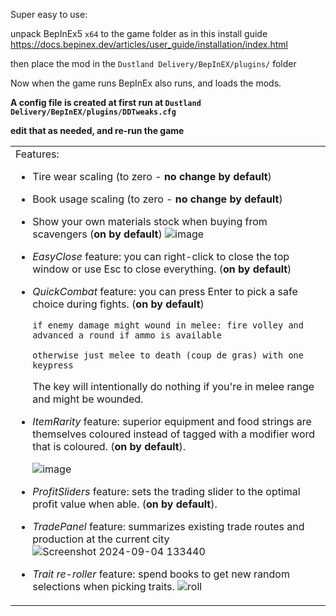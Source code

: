 Super easy to use:

unpack BepInEx5 `x64` to the game folder as in this install guide https://docs.bepinex.dev/articles/user_guide/installation/index.html

then place the mod in the `Dustland Delivery/BepInEX/plugins/` folder

Now when the game runs BepInEx also runs, and loads the mods.  

__A config file is created at first run at `Dustland Delivery/BepInEX/plugins/DDTweaks.cfg`__

__edit that as needed, and re-run the game__
<table>
<tr>
<td>
Features:

* Tire wear scaling (to zero - **no change by default**)
* Book usage scaling (to zero - **no change by default**)
* Show your own materials stock when buying from scavengers (**on by default**)
  ![image](https://github.com/user-attachments/assets/58258d4a-2543-41f6-950d-e8468388b64f)

* *EasyClose* feature: you can right-click to close the top window or use Esc to close everything. (**on by default**)
* *QuickCombat* feature: you can press Enter to pick a safe choice during fights.  (**on by default**)

     `if enemy damage might wound in melee: fire volley and advanced a round if ammo is available`

     `otherwise just melee to death (coup de gras) with one keypress`

     The key will intentionally do nothing if you're in melee range and might be wounded.
* *ItemRarity* feature: superior equipment and food strings are themselves coloured instead of tagged with a modifier word that is coloured. (**on by default**).

     ![image](https://github.com/user-attachments/assets/ba6486e7-e60f-4b1e-bd7d-d08cdedd9dee)


* *ProfitSliders* feature: sets the trading slider to the optimal profit value when able.  (**on by default**).
* *TradePanel* feature: summarizes existing trade routes and production at the current city
  ![Screenshot 2024-09-04 133440](https://github.com/user-attachments/assets/fc70fbdc-88d6-4594-950c-f1b52b5d48dc)
* *Trait re-roller* feature: spend books to get new random selections when picking traits.
  ![roll](https://github.com/user-attachments/assets/c4e5587e-1b96-45f2-9f70-a14fba56a5ab)
</td>
</tr>
</table>
